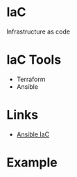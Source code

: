 # IaC
Infrastructure as code


# IaC Tools
* Terraform
* Ansible

# Links
*  [Ansible IaC](https://medium.com/@tomwwright/automation-with-ansible-introduction-ccfa1baf8f5c)

# Example
